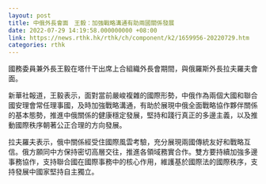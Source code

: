 ```yaml
---
layout: post
title: 中俄外長會面　王毅：加強戰略溝通有助兩國關係發展
date: 2022-07-29 14:19:58.000000000 +08:00
link: https://news.rthk.hk/rthk/ch/component/k2/1659956-20220729.htm
categories: rthk
---
```


國務委員兼外長王毅在塔什干出席上合組織外長會期間，與俄羅斯外長拉夫羅夫會面。

新華社報道，王毅表示，面對當前嚴峻複雜的國際形勢，中俄作為兩個大國和聯合國安理會常任理事國，及時加強戰略溝通，有助於展現中俄全面戰略協作夥伴關係的基本態勢，推進中俄關係的健康穩定發展，堅持和踐行真正的多邊主義，以及推動國際秩序朝著公正合理的方向發展。

拉夫羅夫表示，俄中關係經受住國際風雲考驗，充分展現兩國傳統友好和戰略互信。俄方願同中方保持密切高層交往，推進各領域務實合作。雙方要持續加強多邊事務協作，支持聯合國在國際事務中的核心作用，維護基於國際法的國際秩序，支持發展中國家堅持自主獨立。
